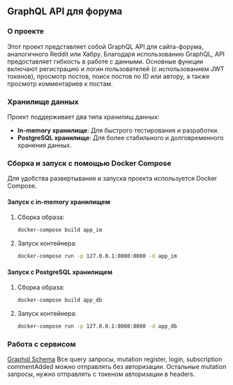 ## GraphQL API для форума

### О проекте

Этот проект представляет собой GraphQL API для сайта-форума, аналогичного Reddit или Хабру. Благодаря использованию GraphQL, API предоставляет гибкость в работе с данными. Основные функции включают регистрацию и логин пользователей (с использованием JWT токенов), просмотр постов, поиск постов по ID или автору, а также просмотр комментариев к постам.

### Хранилище данных

Проект поддерживает два типа хранилищ данных:
- **In-memory хранилище**: Для быстрого тестирования и разработки.
- **PostgreSQL хранилище**: Для более стабильного и долговременного хранения данных.

### Сборка и запуск с помощью Docker Compose

Для удобства развертывания и запуска проекта используется Docker Compose.

#### Запуск с in-memory хранилищем

1. Сборка образа:
   ```sh
   docker-compose build app_im
   ```
2. Запуск контейнера:
   ```sh
   docker-compose run -p 127.0.0.1:8080:8080 -d app_im
   ```

#### Запуск с PostgreSQL хранилищем

1. Сборка образа:
   ```sh
   docker-compose build app_db
   ```
2. Запуск контейнера:
   ```sh
   docker-compose run -p 127.0.0.1:8080:8080 -d app_db
   ```

### Работа с сервисом

[Graphql Schema](https://github.com/farid21ola/forum/blob/main/graph/schema.graphqls)
Все query запросы, mutation register, login, subscription commentAdded можно отправлять без авторизации. Остальные mutation запросы, нужно отправлять с токеном авторизации в headers.
